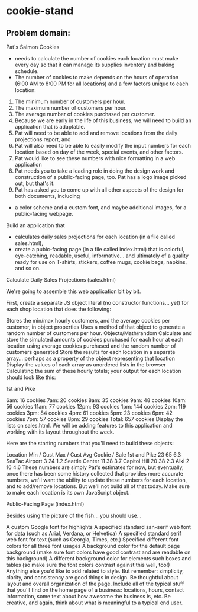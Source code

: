 # cookie-stand

## Problem domain:

Pat's Salmon Cookies
- needs to calculate the number of cookies each location must make every day so that it can manage its supplies inventory and baking schedule.
- The number of cookies to make depends on the hours of operation (6:00 AM to 8:00 PM for all locations) and a few factors unique to each location:

1. The minimum number of customers per hour.
2. The maximum number of customers per hour.
3. The average number of cookies purchased per customer.
4. Because we are early in the life of this business, we will need to build an application that is adaptable.
5. Pat will need to be able to add and remove locations from the daily projections report, and
6. Pat will also need to be able to easily modify the input numbers for each location based on day of the week, special events, and other factors.
7. Pat would like to see these numbers with nice formatting in a web application
8. Pat needs you to take a leading role in doing the design work and construction of a public-facing page, too. Pat has a logo image picked out, but that's it.
9. Pat has asked you to come up with all other aspects of the design for both documents, including
- a color scheme and a custom font, and maybe additional images, for a public-facing webpage.

Build an application that
- calculates daily sales projections for each location (in a file called sales.html),
- create a pubic-facing page (in a file called index.html) that is colorful, eye-catching, readable, useful, informative... and ultimately of a quality ready for use on T-shirts, stickers, coffee mugs, cookie bags, napkins, and so on.


Calculate Daily Sales Projections (sales.html)

We're going to assemble this web application bit by bit.

First, create a separate JS object literal (no constructor functions... yet) for each shop location that does the following:

Stores the min/max hourly customers, and the average cookies per customer, in object properties
Uses a method of that object to generate a random number of customers per hour. Objects/Math/random
Calculate and store the simulated amounts of cookies purchased for each hour at each location using average cookies purchased and the random number of customers generated
Store the results for each location in a separate array... perhaps as a property of the object representing that location
Display the values of each array as unordered lists in the browser
Calculating the sum of these hourly totals; your output for each location should look like this:

1st and Pike

6am: 16 cookies
7am: 20 cookies
8am: 35 cookies
9am: 48 cookies
10am: 56 cookies
11am: 77 cookies
12pm: 93 cookies
1pm: 144 cookies
2pm: 119 cookies
3pm: 84 cookies
4pm: 61 cookies
5pm: 23 cookies
6pm: 42 cookies
7pm: 57 cookies
8pm: 29 cookies
Total: 657 cookies
Display the lists on sales.html. We will be adding features to this application and working with its layout throughout the week.

Here are the starting numbers that you'll need to build these objects:

Location	Min / Cust	Max / Cust	Avg Cookie / Sale
1st and Pike	23	65	6.3
SeaTac Airport	3	24	1.2
Seattle Center	11	38	3.7
Capitol Hill	20	38	2.3
Alki	2	16	4.6
These numbers are simply Pat's estimates for now, but eventually, once there has been some history collected that provides more accurate numbers, we'll want the ability to update these numbers for each location, and to add/remove locations. But we'll not build all of that today. Make sure to make each location is its own JavaScript object.

Public-Facing Page (index.html)

Besides using the picture of the fish... you should use...

A custom Google font for highlights
A specified standard san-serif web font for data (such as Arial, Verdana, or Helvetica)
A specified standard serif web font for text (such as Georgia, Times, etc.)
Specified different font colors for all three font usages
A background color for the default page background (make sure font colors have good contrast and are readable on this background)
A different background color for elements such boxes and tables (so make sure the font colors contrast against this well, too!)
Anything else you'd like to add related to style. But remember: simplicity, clarity, and consistency are good things in design.
Be thoughtful about layout and overall organization of the page.
Include all of the typical stuff that you'll find on the home page of a business: locations, hours, contact information, some text about how awesome the business is, etc. Be creative, and again, think about what is meaningful to a typical end user.
